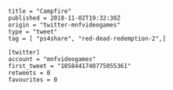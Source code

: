 ```
title = "Campfire"
published = 2018-11-02T19:32:30Z
origin = "twitter-mnfvideogames"
type = "tweet"
tag = [ "ps4share", "red-dead-redemption-2",]

[twitter]
account = "mnfvideogames"
first_tweet = "1058441740775055361"
retweets = 0
favourites = 0
```

<p class='image'><img src='https://mnf.m17s.net/2018/11/02/DrBXJrJX0AEu2BR.jpg' alt=''></p>

